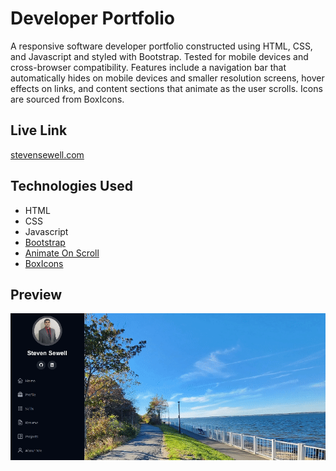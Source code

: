 # Developer Portfolio
A responsive software developer portfolio constructed using HTML, CSS, and Javascript and styled with Bootstrap. Tested for mobile devices and cross-browser compatibility. Features include a navigation bar that automatically hides on mobile devices and smaller resolution screens, hover effects on links, and content sections that animate as the user scrolls. Icons are sourced from BoxIcons.  

## Live Link
[stevensewell.com](http://www.stevensewell.com)

## Technologies Used
+ HTML
+ CSS
+ Javascript
+ [Bootstrap](https://getbootstrap.com/)
+ [Animate On Scroll](https://michalsnik.github.io/aos/)
+ [BoxIcons](https://boxicons.com/)

## Preview
![](https://github.com/stevenrsewell/DeveloperPortfolio/blob/master/assets/markdown/Live%20Preview.gif)
